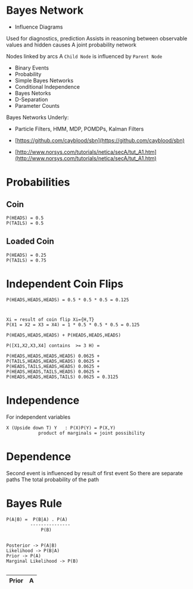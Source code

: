 # Bayes Network
* Influence Diagrams

Used for diagnostics, prediction
Assists in reasoning between observable values and hidden causes
A joint probability network

Nodes linked by arcs
A ``Child Node`` is influenced by ``Parent Node``

* Binary Events
* Probability
* Simple Bayes Networks
* Conditional Independence
* Bayes Netorks
* D-Separation
* Parameter Counts

Bayes Networks Underly:
* Particle Filters, HMM, MDP, POMDPs, Kalman Filters

* [https://github.com/cayblood/sbn](https://github.com/cayblood/sbn)
* [http://www.norsys.com/tutorials/netica/secA/tut_A1.htm](http://www.norsys.com/tutorials/netica/secA/tut_A1.htm)

# Probabilities
## Coin
```
P(HEADS) = 0.5
P(TAILS) = 0.5
```
## Loaded Coin
```
P(HEADS) = 0.25
P(TAILS) = 0.75
```
# Independent Coin Flips
```
P(HEADS,HEADS,HEADS) = 0.5 * 0.5 * 0.5 = 0.125
```
# 

```
Xi = result of coin flip Xi={H,T}
P(X1 = X2 = X3 = X4) = 1 * 0.5 * 0.5 * 0.5 = 0.125

P(HEADS,HEADS,HEADS) + P(HEADS,HEADS,HEADS)

P([X1,X2,X3,X4] contains  >= 3 H) = 

P(HEADS,HEADS,HEADS,HEADS) 0.0625 + 
P(TAILS,HEADS,HEADS,HEADS) 0.0625 + 
P(HEADS,TAILS,HEADS,HEADS) 0.0625 + 
P(HEADS,HEADS,TAILS,HEADS) 0.0625 + 
P(HEADS,HEADS,HEADS,TAILS) 0.0625 = 0.3125

```

# Independence
For independent variables
```
X (Upside down T) Y   : P(X)P(Y) = P(X,Y)
            product of marginals = joint possibility
```

# Dependence
Second event is influenced by result of first event
So there are separate paths
The total probability of the path 


# Bayes Rule

```
P(A|B) =  P(B|A) . P(A)
         ---------------
             P(B)


Posterior -> P(A|B)
Likelihood -> P(B|A)
Prior -> P(A)
Marginal Likelihood -> P(B)


```
Prior  | A
-------|---





